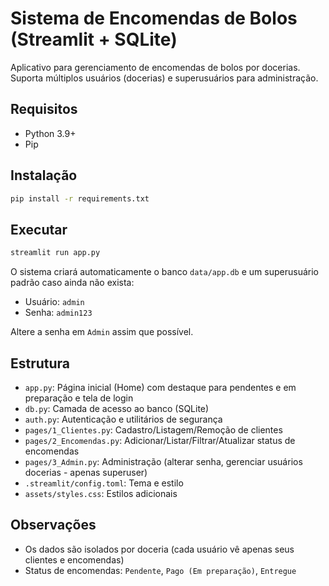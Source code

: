 # Sistema de Encomendas de Bolos (Streamlit + SQLite)

Aplicativo para gerenciamento de encomendas de bolos por docerias. Suporta múltiplos usuários (docerias) e superusuários para administração.

## Requisitos

- Python 3.9+
- Pip

## Instalação

```bash
pip install -r requirements.txt
```

## Executar

```bash
streamlit run app.py
```

O sistema criará automaticamente o banco `data/app.db` e um superusuário padrão caso ainda não exista:

- Usuário: `admin`
- Senha: `admin123`

Altere a senha em `Admin` assim que possível.

## Estrutura

- `app.py`: Página inicial (Home) com destaque para pendentes e em preparação e tela de login
- `db.py`: Camada de acesso ao banco (SQLite)
- `auth.py`: Autenticação e utilitários de segurança
- `pages/1_Clientes.py`: Cadastro/Listagem/Remoção de clientes
- `pages/2_Encomendas.py`: Adicionar/Listar/Filtrar/Atualizar status de encomendas
- `pages/3_Admin.py`: Administração (alterar senha, gerenciar usuários docerias - apenas superuser)
- `.streamlit/config.toml`: Tema e estilo
- `assets/styles.css`: Estilos adicionais

## Observações

- Os dados são isolados por doceria (cada usuário vê apenas seus clientes e encomendas)
- Status de encomendas: `Pendente`, `Pago (Em preparação)`, `Entregue`
